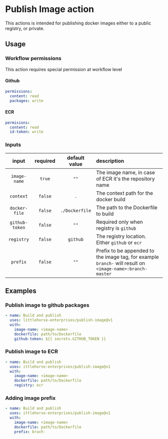 # Publish Image action

This actions is intended for publishing docker images either to a public registry, or private.

## Usage

### Workflow permissions
This action requires special permission at workflow level

#### Github

```yaml
permissions:
  content: read
  packages: write
```

#### ECR

```yaml
permisions:
  content: read
  id-token: write
```


### Inputs

|     input      | required | default value  | description                                                                                               |
| :------------: | :------: | :------------: | :-------------------------------------------------------------------------------------------------------- |
|  `image-name`  |  `true`  |      `""`      | The image name, in case of ECR it's the repository name                                                   |
|   `context`    | `false`  |      `.`       | The context path for the docker build                                                                     |
| `docker-file`  | `false`  | `./Dockerfile` | The path to the Dockerfile to build                                                                       |
| `github-token` | `false`  |      `""`      | Required only when registry is `github`                                                                   |
|   `registry`   | `false`  |    `github`    | The registry location. Either `github` or `ecr`                                                           |
|    `prefix`    | `false`  |      `""`      | Prefix to be appended to the image tag, for example `branch-` will result on `<image-name>:branch-master` |

## Examples

### Publish image to github packages

```yaml
- name: Build and publish
  uses: littlehorse-enterprises/publish-image@v1
  with:
    image-name: <image-name>
    dockerfile: path/to/Dockerfile
    github-token: ${{ secrets.GITHUB_TOKEN }}
```

### Publish image to ECR

```yaml
- name: Build and publish
  uses: ittlehorse-enterprises/publish-image@v1
  with:
    image-name: <image-name>
    dockerfile: path/to/Dockerfile
    registry: ecr
```

### Adding image prefix

```yaml
- name: Build and publish
  uses: ittlehorse-enterprises/publish-image@v1
  with:
    image-name: <image-name>
    dockerfile: path/to/Dockerfile
    prefix: brach-
```
